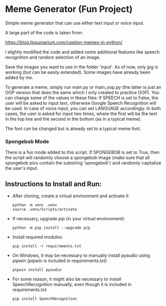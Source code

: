 # Meme Generator (Fun Project)

Simple meme generator that can use either text input or voice input.

A large part of the code is taken from:

https://blog.lipsumarium.com/caption-memes-in-python/

I slightly modified the code and added some additional features like speech recognition and random selection of an image.

Save the images you want to use in the folder 'input'. As of now, only jpg is working (but can be easily extended).
Some images have already been added by me.

To generate a meme, simply run main.py or main_oop.py (the latter is just an OOP version that does the same which I only created to practice OOP).
You can change some of the values in these files:
If SPEECH is set to False, the user will be asked to input text,
otherwise Google Speech Recognition will be used.
In case of voice input, you can set LANGUAGE accordingly.
In both cases, the user is asked for input two times, where the first will be the text in the top line and the second in the bottom
(as in a typical meme).

The font can be changed but is already set to a typical meme font.

### Spongebob Mode

There is a fun mode added to this script. If SPONGEBOB  is set to True, then the script will randomly choose a spongebob image
(make sure that all spongebob pics contain the substring 'spongebob') and randomly capitalize the user's input.

## Instructions to Install and Run:

* After cloning, create a virtual environment and activate it:
  ```
  python -m venv .venv
  source .venv/Scripts/activate
  ```
* If necessary, upgrade pip (in your virtual environment):
  ```
  python -m pip install --upgrade pip
  ```
* Install required modules:
  ```
  pip install -r requirements.txt
  ```
* On Windows, it may be necessary to manually install pyaudio using pipwin (pipwin is included in requirements.txt)
  ```
  pipwin install pyaudio
  ```
* For some reason, it might also be necessary to install SpeechRecognition manually, even though it is included in requirements.txt:
  ```
  pip install SpeechRecognition
  ```